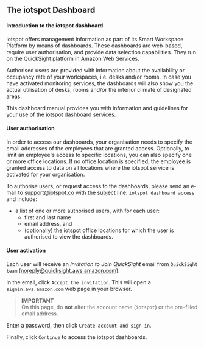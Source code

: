 ## The iotspot Dashboard

#### Introduction to the iotspot dashboard

iotspot offers management information as part of its Smart Workspace Platform by means of dashboards. These dashboards are web-based, require user authorisation, and provide data selection capabilities. They run on the QuickSight platform in Amazon Web Services.

Authorised users are provided with information about the availability or occupancy rate of your workspaces, i.e. desks and/or rooms. In case you have activated monitoring services, the dashboards will also show you the actual utilisation of desks, rooms and/or the interior climate of designated areas.

This dashboard manual provides you with information and guidelines for your use of the iotspot dashboard services.

#### User authorisation

In order to access our dashboards, your organisation needs to specify the email addresses of the employees that are granted access. Optionally, to limit an employee's access to specific locations, you can also specify one or more office locations. If no office location is specified, the employee is granted access to data on all locations where the iotspot service is activated for your organisation.

To authorise users, or request access to the dashboards, please send an e-mail to <html><a href="mailto:support@iotspot.co?subject=dashbaord">support@iotspot.co</a></html> with the subject line: `iotspot dashboard access` and include:
* a list of one or more authorised users, with for each user:
  * first and last name
  * email address, and
  * (optionally) the iotspot office locations for which the user is authorised to view the dashboards.


#### User activation

Each user will receive an _Invitation to Join QuickSight_ email from `QuickSight team` (noreply@quicksight.aws.amazon.com).

In the email, click `Accept the invitation`. This will open a `signin.aws.amazon.com` web page in your browser.


> **IMPORTANT**  
> On this page, do **not** alter the account name (`iotspot`) or the pre-filled email address.

Enter a password, then click `Create account and sign in`.

Finally, click `Continue` to access the iotspot dashboards.

